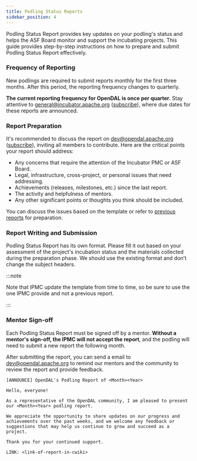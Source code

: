 ```yaml
---
title: Podling Status Reports
sidebar_position: 4
---
```


Podling Status Report provides key updates on your podling's status and helps the ASF Board monitor and support the incubating projects. This guide provides step-by-step instructions on how to prepare and submit Podling Status Report effectively.

### Frequency of Reporting

New podlings are required to submit reports monthly for the first three months. After this period, the reporting frequency changes to quarterly. 

**The current reporting frequency for OpenDAL is once per quarter.** Stay attentive to general@incubator.apache.org ([subscribe](mailto:general-subscribe@incubator.apache.org)), where due dates for these reports are announced.

### Report Preparation

It's recommended to discuss the report on dev@opendal.apache.org ([subscribe](mailto:dev-subscribe@opendal.apache.org)), inviting all members to contribute. Here are the critical points your report should address:

- Any concerns that require the attention of the Incubator PMC or ASF Board.
- Legal, infrastructure, cross-project, or personal issues that need addressing.
- Achievements (releases, milestones, etc.) since the last report.
- The activity and helpfulness of mentors.
- Any other significant points or thoughts you think should be included.

You can discuss the issues based on the template or refer to [previous reports](https://cwiki.apache.org/confluence/display/INCUBATOR/August2023#opendal) for preparation.

### Report Writing and Submission

Podling Status Report has its own format. Please fill it out based on your assessment of the project's incubation status and the materials collected during the preparation phase. We should use the existing format and don’t change the subject headers. 

:::note

Note that IPMC update the template from time to time, so be sure to use the one IPMC provide and not a previous report.

:::

### Mentor Sign-off

Each Podling Status Report must be signed off by a mentor. **Without a mentor's sign-off, the IPMC will not accept the report**, and the podling will need to submit a new report the following month.

After submitting the report, you can send a email to dev@opendal.apache.org to remind our mentors and the community to review the report and provide feedback.

```
[ANNOUNCE] OpenDAL's Podling Report of <Month><Year>

Hello, everyone!

As a representative of the OpenDAL community, I am pleased to present our <Month><Year> podling report.

We appreciate the opportunity to share updates on our progress and
achievements over the past weeks, and we welcome any feedback or
suggestions that may help us continue to grow and succeed as a project.

Thank you for your continued support.

LINK: <link-of-report-in-cwiki>
```
